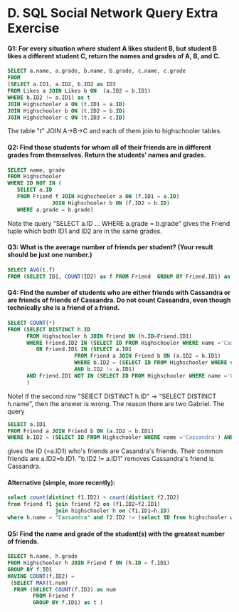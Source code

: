 # D. SQL Social Network Query Extra Exercise

#### Q1: For every situation where student A likes student B, but student B likes a different student C, return the names and grades of A, B, and C.
```SQL
SELECT a.name, a.grade, b.name, b.grade, c.name, c.grade
FROM 
(SELECT a.ID1, a.ID2, b.ID2 as ID3
FROM Likes a JOIN Likes b ON  (a.ID2 = b.ID1)
WHERE b.ID2 != a.ID1) as t  
JOIN Highschooler a ON (t.ID1 = a.ID)
JOIN Highschooler b ON (t.ID2 = b.ID)
JOIN Highschooler c ON (t.ID3 = c.ID)
```
The table "t" JOIN A->B->C and each of them join to highschooler tables.


#### Q2: Find those students for whom all of their friends are in different grades from themselves. Return the students' names and grades.
```SQL
SELECT name, grade
FROM Highschooler
WHERE ID NOT IN (
   SELECT a.ID
   FROM Friend f JOIN Highschooler a ON (f.ID1 = a.ID)
              JOIN Highschooler b ON (f.ID2 = b.ID)
   WHERE a.grade = b.grade)
```
Note the query "SELECT a.ID ... WHERE a.grade = b.grade" gives the Friend tuple which both ID1 and ID2 are in the same grades.


#### Q3: What is the average number of friends per student? (Your result should be just one number.) 
```SQL
SELECT AVG(t.f)
FROM (SELECT ID1, COUNT(ID2) as f FROM Friend  GROUP BY Friend.ID1) as t
```


#### Q4: Find the number of students who are either friends with Cassandra or are friends of friends of Cassandra. Do not count Cassandra, even though technically she is a friend of a friend. 
```SQL
SELECT COUNT(*)
FROM (SELECT DISTINCT h.ID
      FROM Highschooler h JOIN Friend ON (h.ID=Friend.ID1)
      WHERE Friend.ID2 IN (SELECT ID FROM Highschooler WHERE name ='Cassandra')
         OR Friend.ID1 IN (SELECT a.ID1
                     FROM Friend a JOIN Friend b ON (a.ID2 = b.ID1)
                     WHERE b.ID2 = (SELECT ID FROM Highschooler WHERE name ='Cassandra') 
                     AND b.ID2 != a.ID1) 
      AND Friend.ID1 NOT IN (SELECT ID FROM Highschooler WHERE name ='Cassandra') 
      )
```
Note! If the second row "SElECT DISTINCT h.ID" -> "SELECT DISTINCT h.name", then the answer is wrong. The reason there are two Gabriel.
The query
```SQL
SELECT a.ID1
FROM Friend a JOIN Friend b ON (a.ID2 = b.ID1)
WHERE b.ID2 = (SELECT ID FROM Highschooler WHERE name ='Cassandra') AND b.ID2 != a.ID1
```
gives the ID (=a.ID1) who's friends are Casandra's friends. Their common friends are a.ID2=b.ID1. "b.ID2 != a.ID1" removes Cassandra's friend is Cassandra.

#### Alternative (simple, more recently):
```SQL
select count(distinct f1.ID2) + count(distinct f2.ID2)
from friend f1 join friend f2 on (f1.ID2=f2.ID1)
               join highschooler h on (f1.ID1=h.ID)
where h.name = "Cassandra" and f2.ID2 != (select ID from highschooler where name = "Cassandra")
```



#### Q5: Find the name and grade of the student(s) with the greatest number of friends. 
```SQL
SELECT h.name, h.grade
FROM Highschooler h JOIN Friend f ON (h.ID = f.ID1)
GROUP BY f.ID1
HAVING COUNT(f.ID2) = 
 (SELECT MAX(t.num)
  FROM (SELECT COUNT(f.ID2) as num
        FROM Friend f
        GROUP BY f.ID1) as t )
```
